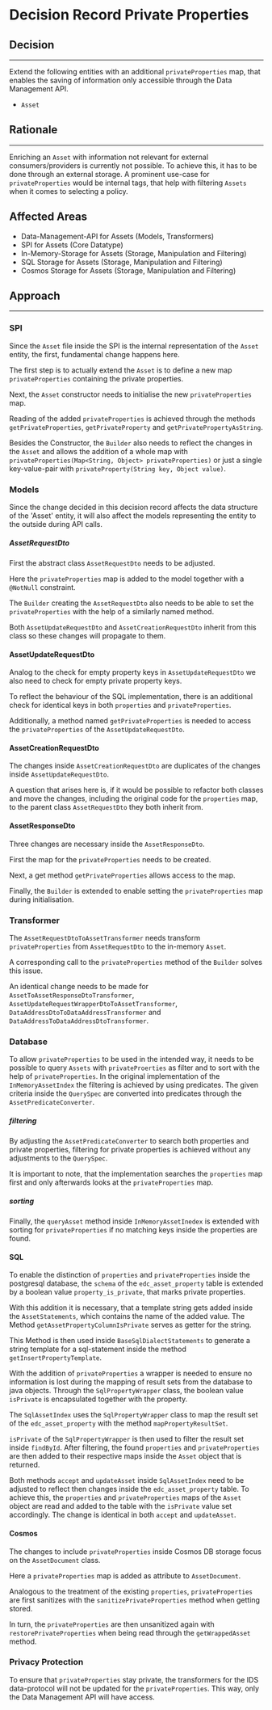 # Decision Record Private Properties

## Decision

---
Extend the following entities with an additional `privateProperties` map,
that enables the saving of information only accessible through the Data Management API.
- `Asset`

## Rationale

---
Enriching an `Asset` with information not relevant for
external consumers/providers is currently not possible.
To achieve this, it has to be done through an external storage.
A prominent use-case for `privateProperties` would be internal tags, that help with filtering `Assets` when it comes
to selecting a policy.

## Affected Areas

* Data-Management-API for Assets (Models, Transformers)
* SPI for Assets (Core Datatype)
* In-Memory-Storage for Assets (Storage, Manipulation and Filtering)
* SQL Storage for Assets (Storage, Manipulation and Filtering)
* Cosmos Storage for Assets (Storage, Manipulation and Filtering)

## Approach

---

### SPI
Since the `Asset` file inside the SPI is the internal representation of the `Asset` entity,
the first, fundamental change happens here.

The first step is to actually extend the `Asset` is to define a new map `privateProperties` containing the private properties.

Next, the ``Asset`` constructor needs to initialise the new `privateProperties` map.

Reading of the added `privateProperties` is achieved through the methods `getPrivateProperties`, `getPrivateProperty` and `getPrivatePropertyAsString`.

Besides the Constructor, the `Builder` also needs to reflect the changes in the `Asset` and allows the addition of a whole map with `privateProperties(Map<String, Object> privateProperties)`
or just a single key-value-pair with `privateProperty(String key, Object value)`.

### Models
Since the change decided in this decision record affects the data structure of the 'Asset' entity,
it will also affect the models representing the entity to the outside during API calls.

##### AssetRequestDto

First the abstract class `AssetRequestDto` needs to be adjusted.

Here the `privateProperties` map is added to the model together with a `@NotNull` constraint.

The `Builder` creating the `AssetRequestDto` also needs to be able to set the `privateProperties` with the help of a similarly named method.

Both `AssetUpdateRequestDto` and `AssetCreationRequestDto` inherit from this class  so these changes will propagate to them.

#### AssetUpdateRequestDto

Analog to the check for empty property keys in `AssetUpdateRequestDto` we also need to check for empty private property keys.

To reflect the behaviour of the SQL implementation, there is an additional check for identical keys in both `properties` and `privateProperties`.

Additionally, a method named `getPrivateProperties` is needed to access the `privateProperties` of the `AssetUpdateRequestDto`.

#### AssetCreationRequestDto

The changes inside `AssetCreationRequestDto` are duplicates of the changes inside `AssetUpdateRequestDto`.

A question that arises here is, if it would be possible to refactor both classes
and move the changes, including the original code for the `properties` map, to the
parent class `AssetRequestDto` they both inherit from.

#### AssetResponseDto
Three changes are necessary inside the `AssetResponseDto`.

First the map for the `privateProperties` needs to be created.

Next, a get method ``getPrivateProperties`` allows access to the map.

Finally, the `Builder` is extended to enable setting the `privateProperties` map during initialisation.

### Transformer
The `AssetRequestDtoToAssetTransformer` needs transform `privateProperties` from
`AssetRequestDto` to the in-memory `Asset`.

A corresponding call to the `privateProperties` method of the `Builder` solves this issue.

An identical change needs to be made for `AssetToAssetResponseDtoTransformer`,
`AssetUpdateRequestWrapperDtoToAssetTransformer`,
`DataAddressDtoToDataAddressTransformer` and `DataAddressToDataAddressDtoTransformer`.

### Database
To allow `privateProperties` to be used in the intended way, it needs to be possible to
query `Assets` with `privateProerties` as filter and to sort with the help of `privateProperties`.
In the original implementation of the `InMemoryAssetIndex` the filtering is achieved by using predicates.
The given criteria inside the `QuerySpec` are converted into predicates through the `AssetPredicateConverter`.

##### filtering
By adjusting the `AssetPredicateConverter` to search both properties and private properties, filtering for private properties
is achieved without any adjustments to the `QuerySpec`.

It is important to note, that the implementation searches the `properties` map first and only afterwards looks at the
`privateProperties` map.

##### sorting
Finally, the `queryAsset` method inside `InMemoryAssetInedex` is extended with sorting for `privateProperties` if no matching keys inside the properties are found.

#### SQL
To enable the distinction of `properties` and `privateProperties`  inside the postgresql database,
the ``schema`` of the `edc_asset_property` table is extended by a boolean value `property_is_private`, that marks private properties.

With this addition it is necessary, that a template string gets added inside the `AssetStatements`, which contains the name of the added value.
The Method ``getAssetPropertyColumnIsPrivate`` serves as getter for the string.

This Method is then used inside `BaseSqlDialectStatements` to generate a string template for a sql-statement inside the method `getInsertPropertyTemplate`.

With the addition of `privateProperties` a wrapper is needed to ensure no information is lost during the mapping of result sets from the database to java objects.
Through the ``SqlPropertyWrapper`` class, the boolean value `isPrivate` is encapsulated together with the property.

The ``SqlAssetIndex`` uses the `SqlPropertyWrapper` class to map the result set of the `edc_asset_property` with the method `mapPropertyResultSet`.

`isPrivate` of the ``SqlPropertyWrapper`` is then used  to filter the result set inside `findById`.
After filtering, the found ``properties`` and `privateProperties` are then added to their respective maps inside the `Asset` object that is returned.

Both methods `accept` and `updateAsset` inside ``SqlAssetIndex`` need to be adjusted to reflect then changes inside the `edc_asset_property` table.
To achieve this, the ``properties`` and `privateProperties` maps of the `Asset` object are read and added to the table with the `isPrivate` value set accordingly.
The change is identical in both `accept` and `updateAsset`.

#### Cosmos
The changes to include `privateProperties` inside Cosmos DB storage focus on the `AssetDocument` class.

Here a `privateProperties` map is added as attribute to `AssetDocument`. 

Analogous to the treatment of the existing `properties`, `privateProperties` are first sanitizes with the ``sanitizePrivateProperties`` method when getting stored.

In turn, the `privateProperties` are then unsanitized again with `restorePrivateProperties` when being read through the `getWrappedAsset` method.

### Privacy Protection
To ensure that `privateProperties` stay private, the transformers for the IDS data-protocol
will not be updated for the `privateProperties`.
This way, only the Data Management API will have access.